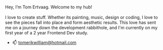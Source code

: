   Hey, I’m Tom Ertvaag. Welcome to my hub!
  <br><br>
  I love to create stuff. Whether its painting, music, design or coding, I love to see the pieces fall into place and form aesthetic results. 
  This love has sent me on a journey down the development rabbithole, and I'm currently on my first year of a 2 year Frontend Dev study.

- 📫 tomerikwilliam@hotmail.com


